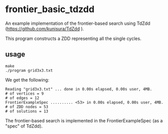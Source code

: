 # frontier_basic_tdzdd

An example implementation of the frontier-based search
using TdZdd (https://github.com/kunisura/TdZdd ).

This program constructs a ZDD representing all the single cycles.

## usage

```
make
./program grid3x3.txt
```

We get the following:

```
Reading "grid3x3.txt" ... done in 0.00s elapsed, 0.00s user, 4MB.
# of vertices = 9
# of edges = 12
FrontierExampleSpec .......... <53> in 0.00s elapsed, 0.00s user, 4MB.
# of ZDD nodes = 53
# of solutions = 13
```

The frontier-based search is implemented in the FrontierExampleSpec
(as a "spec" of TdZdd).
